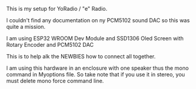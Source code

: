 This is my setup for YoRadio / "e" Radio.

I couldn't find any documentation on ny PCM5102 sound DAC so this was quite a mission.

I am using ESP32 WROOM Dev Module and SSD1306 Oled Screen with Rotary Encoder and PCM5102 DAC

This is to help alk the NEWBIES how to connect all together.

I am using this hardware in an enclosure with one speaker thus the mono command in Myoptions file. 
So take note that if you use it in stereo, you must delete mono force command line.

